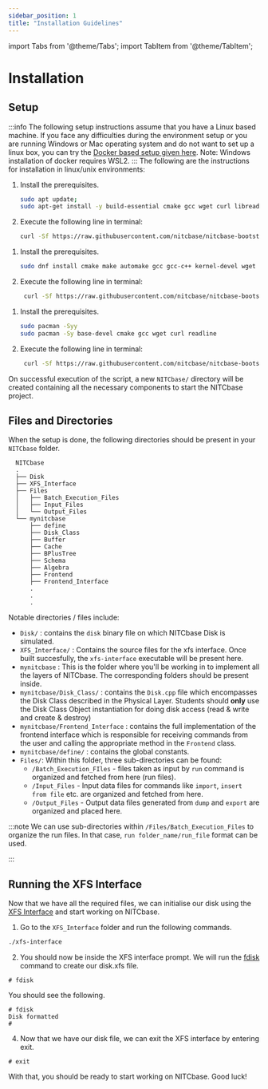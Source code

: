 ```yaml
---
sidebar_position: 1
title: "Installation Guidelines"
---
```


import Tabs from '@theme/Tabs';
import TabItem from '@theme/TabItem';

# Installation

## Setup

:::info
The following setup instructions assume that you have a Linux based machine. If you face any difficulties during the environment setup or you are running Windows or Mac operating system and do not want to set up a linux box, you can try the [Docker based setup given here](./DockerSetup.md).
Note: Windows installation of docker requires WSL2.
:::
The following are the instructions for installation in linux/unix environments:

<Tabs>
<TabItem value="ubuntu" label="Ubuntu / Debian" default>

1. Install the prerequisites.
   ```bash
   sudo apt update;
   sudo apt-get install -y build-essential cmake gcc wget curl libreadline libreadline-dev
   ```
2. Execute the following line in terminal:

   ```bash
   curl -Sf https://raw.githubusercontent.com/nitcbase/nitcbase-bootstrap/main/setup.sh | sh
   ```

</TabItem>
<TabItem value="fedora" label="Fedora / Red Hat">

1. Install the prerequisites.
   ```bash
   sudo dnf install cmake make automake gcc gcc-c++ kernel-devel wget curl readline readline-devel
   ```
2. Execute the following line in terminal:

   ```bash
    curl -Sf https://raw.githubusercontent.com/nitcbase/nitcbase-bootstrap/main/setup.sh | sh
   ```

</TabItem>
<TabItem value="arch" label="Arch Linux">

1. Install the prerequisites.
   ```bash
   sudo pacman -Syy
   sudo pacman -Sy base-devel cmake gcc wget curl readline
   ```
2. Execute the following line in terminal:

   ```bash
    curl -Sf https://raw.githubusercontent.com/nitcbase/nitcbase-bootstrap/main/setup.sh | sh
   ```

</TabItem>
</Tabs>

On successful execution of the script, a new `NITCbase/` directory will be created containing all the necessary components to start the NITCbase project.

## Files and Directories

When the setup is done, the following directories should be present in your `NITCbase` folder.

```plaintext
  NITCbase
  .
  ├── Disk
  ├── XFS_Interface
  ├── Files
  │   ├── Batch_Execution_Files
  │   ├── Input_Files
  │   └── Output_Files
  └── mynitcbase
      ├── define
      ├── Disk_Class
      ├── Buffer
      ├── Cache
      ├── BPlusTree
      ├── Schema
      ├── Algebra
      ├── Frontend
      ├── Frontend_Interface
      .
      .
      .
```

Notable directories / files include:

- `Disk/` : contains the `disk` binary file on which NITCbase Disk is simulated.
- `XFS_Interface/` : Contains the source files for the xfs interface. Once built succesfully, the `xfs-interface` executable will be present here.
- `mynitcbase` : This is the folder where you'll be working in to implement all the layers of NITCbase. The corresponding folders should be present inside.
- `mynitcbase/Disk_Class/` : contains the `Disk.cpp` file which encompasses the Disk Class described in the Physical Layer. Students should **only** use the Disk Class Object instantiation for doing disk access (read & write and create & destroy)
- `mynitcbase/Frontend_Interface` : contains the full implementation of the frontend interface which is responsible for receiving commands from the user and calling the appropriate method in the `Frontend` class.
- `mynitcbase/define/` : contains the global constants.
- `Files/`: Within this folder, three sub-directories can be found:
  - `/Batch_Execution_FIles` - files taken as input by `run` command is organized and fetched from here (run files).
  - `/Input_Files` - Input data files for commands like `import`, `insert from file` etc. are organized and fetched from here.
  - `/Output_Files` - Output data files generated from `dump` and `export` are organized and placed here.

:::note
We can use sub-directories within `/Files/Batch_Execution_Files` to organize the run files. In that case, `run folder_name/run_file` format can be used.

:::

## Running the XFS Interface

Now that we have all the required files, we can initialise our disk using the [XFS Interface](./XFS%20Interface.md) and start working on NITCbase.

1. Go to the `XFS_Interface` folder and run the following commands.

```bash
./xfs-interface
```

2. You should now be inside the XFS interface prompt. We will run the [fdisk](../User%20Interface%20Commands/efs.md#format-disk) command to create our disk.xfs file.

```
# fdisk
```

You should see the following.

```
# fdisk
Disk formatted
#
```

4. Now that we have our disk file, we can exit the XFS interface by entering exit.

```
# exit
```

With that, you should be ready to start working on NITCbase. Good luck!
